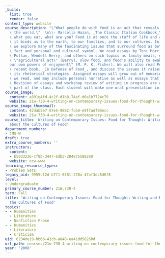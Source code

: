 ```yaml
---
_build:
  list: true
  render: false
content_type: website
course_description: "\"What people do with food is an act that reveals how they construe\
  \ the world.\"  \n\\- Marcella Hazan, _The Classic Italian Cookbook_\n\nIf you are\
  \ what you eat, what are you? Food is at once the stuff of life and a potent symbol;\
  \ it binds us to the earth, to our families, and to our cultures. In this class,\
  \ we explore many of the fascinating issues that surround food as both material\
  \ fact and personal and cultural symbol. We read essays by Toni Morrison, Michael\
  \ Pollan, Wendell Berry, and others on such topics as family meals, eating as an\
  \ \"agricultural act\" (Berry), slow food, and food's ability to awaken us to \"\
  our own powers of enjoyment\" (M. F. K. Fisher). We will also read Pollan's most\
  \ recent book, _In Defense of Food_, and discuss the issues it raises as well as\
  \ its rhetorical strategies. Assigned essays will grow out of memories and the texts\
  \ we read, and may include personal narrative as well as essays that depend on research.\
  \ Revision of essays and workshop review of writing in progress are an important\
  \ part of the class. Each student will make one oral presentation in this class.\n"
course_image:
  content: a801e4fd-4c2f-d1b8-74af-d0a1b7724c79
  website: 21w-730-4-writing-on-contemporary-issues-food-for-thought-writing-and-reading-about-the-cultures-of-food-fall-2008
course_image_thumbnail:
  content: 42dab5e7-87e5-9882-fcb4-e9f7adf03ecc
  website: 21w-730-4-writing-on-contemporary-issues-food-for-thought-writing-and-reading-about-the-cultures-of-food-fall-2008
course_title: 'Writing on Contemporary Issues: Food for Thought: Writing and Reading
  about the Cultures of Food'
department_numbers:
- CMS-W
draft: true
extra_course_numbers: ''
instructors:
  content:
  - b5033236-cf8b-3447-6db3-284875508280
  website: ocw-www
learning_resource_types:
- Problem Sets
legacy_uid: 9959cf2d-b7f1-6781-278a-47af3dc546f8
level:
- Undergraduate
primary_course_number: 21W.730-4
term: Fall
title: 'Writing on Contemporary Issues: Food for Thought: Writing and Reading about
  the Cultures of Food'
topics:
- - Humanities
  - Literature
  - Nonfiction Prose
- - Humanities
  - Literature
  - Criticism
uid: 62340e19-bb6b-41cb-a840-ea41dd5826bd
url_path: courses/21w-730-4-writing-on-contemporary-issues-food-for-thought-writing-and-reading-about-the-cultures-of-food-fall-2008
year: '2008'
---
```

